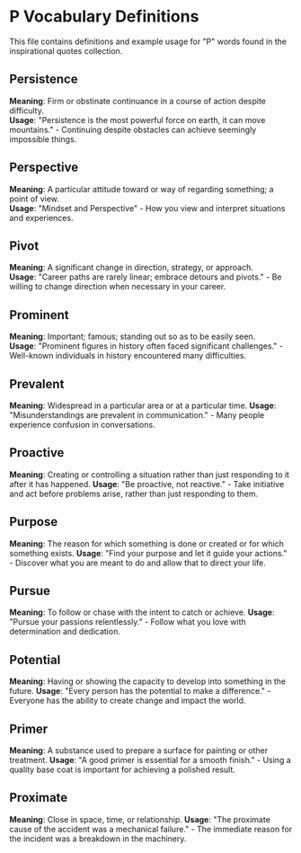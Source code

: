 # P Vocabulary Definitions

This file contains definitions and example usage for "P" words found in the inspirational quotes collection.

## Persistence

**Meaning**: Firm or obstinate continuance in a course of action despite difficulty.  
**Usage**: "Persistence is the most powerful force on earth, it can move mountains." - Continuing despite obstacles can achieve seemingly impossible things.

## Perspective

**Meaning**: A particular attitude toward or way of regarding something; a point of view.  
**Usage**: "Mindset and Perspective" - How you view and interpret situations and experiences.

## Pivot

**Meaning**: A significant change in direction, strategy, or approach.  
**Usage**: "Career paths are rarely linear; embrace detours and pivots." - Be willing to change direction when necessary in your career.

## Prominent

**Meaning**: Important; famous; standing out so as to be easily seen.  
**Usage**: "Prominent figures in history often faced significant challenges." - Well-known individuals in history encountered many difficulties.

## Prevalent

**Meaning**: Widespread in a particular area or at a particular time.
**Usage**: "Misunderstandings are prevalent in communication." - Many people experience confusion in conversations.

## Proactive

**Meaning**: Creating or controlling a situation rather than just responding to it after it has happened.
**Usage**: "Be proactive, not reactive." - Take initiative and act before problems arise, rather than just responding to them.

## Purpose

**Meaning**: The reason for which something is done or created or for which something exists.
**Usage**: "Find your purpose and let it guide your actions." - Discover what you are meant to do and allow that to direct your life.

## Pursue

**Meaning**: To follow or chase with the intent to catch or achieve.
**Usage**: "Pursue your passions relentlessly." - Follow what you love with determination and dedication.

## Potential

**Meaning**: Having or showing the capacity to develop into something in the future.
**Usage**: "Every person has the potential to make a difference." - Everyone has the ability to create change and impact the world.

## Primer

**Meaning**: A substance used to prepare a surface for painting or other treatment.
**Usage**: "A good primer is essential for a smooth finish." - Using a quality base coat is important for achieving a polished result.

## Proximate

**Meaning**: Close in space, time, or relationship.
**Usage**: "The proximate cause of the accident was a mechanical failure." - The immediate reason for the incident was a breakdown in the machinery.
